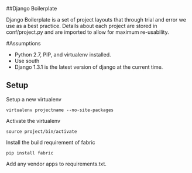 ##Django Boilerplate

Django Boilerplate is a set of project layouts that through trial and error we use
as a best practice.  Details about each project are stored in conf/project.py and are imported to
allow for maximum re-usability.


#Assumptions

* Python 2.7, PIP, and virtualenv installed.
* Use south
* Django 1.3.1 is the latest version of django at the current time.

## Setup

Setup a new virtualenv

    virtualenv projectname --no-site-packages
    
Activate the virtualenv
    
    source project/bin/activate
    
Install the build requirement of fabric

    pip install fabric

Add any vendor apps to requirements.txt.

